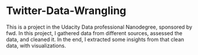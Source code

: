 # Twitter-Data-Wrangling
This is a project in the Udacity Data professional Nanodegree, sponsored by fwd. In this project, I gathered data from different sources, assessed the data, and cleaned it. In the end, I extracted some insights from that clean data, with visualizations.
